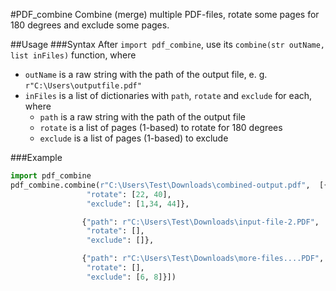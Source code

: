 #PDF_combine
Combine (merge) multiple PDF-files, rotate some pages for 180 degrees and exclude some pages.<br/>

##Usage
###Syntax 
After `import pdf_combine`, use its `combine(str outName, list inFiles)` function, where<br/>
* `outName` is a raw string with the path of the output file, e. g. `r"C:\Users\outputfile.pdf"`<br/>
* `inFiles` is a list of dictionaries with `path`, `rotate` and `exclude` for each, where
  * `path` is a raw string with the path of the output file<br/>
  * `rotate` is a list of pages (1-based) to rotate for 180 degrees<br/>
  * `exclude` is a list of pages (1-based) to exclude<br/>
  
###Example
```python
import pdf_combine
pdf_combine.combine(r"C:\Users\Test\Downloads\combined-output.pdf",  [{"path": r"C:\Users\Test\Downloads\input-file-1.pdf",
                 "rotate": [22, 40],
                 "exclude": [1,34, 44]},

                {"path": r"C:\Users\Test\Downloads\input-file-2.PDF",
                 "rotate": [],
                 "exclude": []},

                {"path": r"C:\Users\Test\Downloads\more-files....PDF",
                 "rotate": [],
                 "exclude": [6, 8]}])
```
